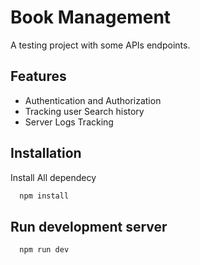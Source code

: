 
# Book Management

A testing project with some APIs endpoints. 


## Features

- Authentication and Authorization
- Tracking user Search history
- Server Logs Tracking


## Installation

Install All dependecy

```bash
  npm install
```


    
## Run development server

```bash
  npm run dev
```
